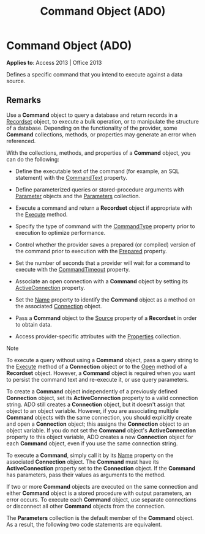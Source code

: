 ﻿---
title: Command Object (ADO)
TOCTitle: Command Object (ADO)
ms:assetid: 64f4ef03-f858-c004-b891-0c96d13a5e6e
ms:mtpsurl: https://msdn.microsoft.com/library/JJ249389(v=office.15)
ms:contentKeyID: 48545303
ms.date: 09/18/2015
mtps_version: v=office.15
f1_keywords:
- ado210.chm1231106
f1_categories:
- Office.Version=v15
---

# Command Object (ADO)


**Applies to**: Access 2013 | Office 2013

Defines a specific command that you intend to execute against a data source.

## Remarks

Use a **Command** object to query a database and return records in a [Recordset](recordset-object-ado.md) object, to execute a bulk operation, or to manipulate the structure of a database. Depending on the functionality of the provider, some **Command** collections, methods, or properties may generate an error when referenced.

With the collections, methods, and properties of a **Command** object, you can do the following:

  - Define the executable text of the command (for example, an SQL statement) with the [CommandText](commandtext-property-ado.md) property.

  - Define parameterized queries or stored-procedure arguments with [Parameter](parameter-object-ado.md) objects and the [Parameters](parameters-collection-ado.md) collection.

  - Execute a command and return a **Recordset** object if appropriate with the [Execute](https://docs.microsoft.com/office/vba/access/concepts/miscellaneous/execute-method-ado-command) method.

  - Specify the type of command with the [CommandType](commandtype-property-ado.md) property prior to execution to optimize performance.

  - Control whether the provider saves a prepared (or compiled) version of the command prior to execution with the [Prepared](prepared-property-ado.md) property.

  - Set the number of seconds that a provider will wait for a command to execute with the [CommandTimeout](commandtimeout-property-ado.md) property.

  - Associate an open connection with a **Command** object by setting its [ActiveConnection](activeconnection-property-ado.md) property.

  - Set the [Name](name-property-ado.md) property to identify the **Command** object as a method on the associated [Connection](connection-object-ado.md) object.

  - Pass a **Command** object to the [Source](source-property-ado-recordset.md) property of a **Recordset** in order to obtain data.

  - Access provider-specific attributes with the [Properties](properties-collection-ado.md) collection.


> [!NOTE]
> <P>To execute a query without using a <STRONG>Command</STRONG> object, pass a query string to the <A href="https://msdn.microsoft.com/library/jj249832(v=office.15)">Execute</A> method of a <STRONG>Connection</STRONG> object or to the <A href="open-method-ado-recordset.md">Open</A> method of a <STRONG>Recordset</STRONG> object. However, a <STRONG>Command</STRONG> object is required when you want to persist the command text and re-execute it, or use query parameters.</P>



To create a **Command** object independently of a previously defined **Connection** object, set its **ActiveConnection** property to a valid connection string. ADO still creates a **Connection** object, but it doesn't assign that object to an object variable. However, if you are associating multiple **Command** objects with the same connection, you should explicitly create and open a **Connection** object; this assigns the **Connection** object to an object variable. If you do not set the **Command** object's **ActiveConnection** property to this object variable, ADO creates a new **Connection** object for each **Command** object, even if you use the same connection string.

To execute a **Command**, simply call it by its [Name](name-property-ado.md) property on the associated **Connection** object. The **Command** must have its **ActiveConnection** property set to the **Connection** object. If the **Command** has parameters, pass their values as arguments to the method.

If two or more **Command** objects are executed on the same connection and either **Command** object is a stored procedure with output parameters, an error occurs. To execute each **Command** object, use separate connections or disconnect all other **Command** objects from the connection.

The **Parameters** collection is the default member of the **Command** object. As a result, the following two code statements are equivalent.

